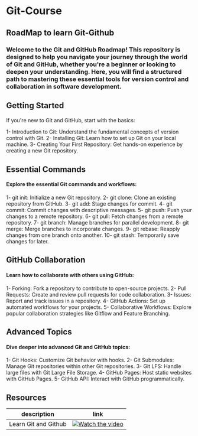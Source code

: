 # Git-Course <br>

## RoadMap to learn Git-Github <br>

### Welcome to the Git and GitHub Roadmap! This repository is designed to help you navigate your journey through the world of Git and GitHub, whether you're a beginner or looking to deepen your understanding. Here, you will find a structured path to mastering these essential tools for version control and collaboration in software development. <br>

## Getting Started <br>

####
If you're new to Git and GitHub, start with the basics:

1- Introduction to Git: Understand the fundamental concepts of version control with Git.
2- Installing Git: Learn how to set up Git on your local machine.
3- Creating Your First Repository: Get hands-on experience by creating a new Git repository.


## Essential Commands
#### Explore the essential Git commands and workflows:

1- git init: Initialize a new Git repository.
2- git clone: Clone an existing repository from GitHub.
3- git add: Stage changes for commit.
4- git commit: Commit changes with descriptive messages.
5- git push: Push your changes to a remote repository.
6- git pull: Fetch changes from a remote repository.
7- git branch: Manage branches for parallel development.
8- git merge: Merge branches to incorporate changes.
9- git rebase: Reapply changes from one branch onto another.
10- git stash: Temporarily save changes for later.


## GitHub Collaboration
#### Learn how to collaborate with others using GitHub:

1- Forking: Fork a repository to contribute to open-source projects.
2- Pull Requests: Create and review pull requests for code collaboration.
3- Issues: Report and track issues in a repository.
4- GitHub Actions: Set up automated workflows for your projects.
5- Collaborative Workflows: Explore popular collaboration strategies like Gitflow and Feature Branching.


## Advanced Topics
#### Dive deeper into advanced Git and GitHub topics:

1- Git Hooks: Customize Git behavior with hooks.
2- Git Submodules: Manage Git repositories within other Git repositories.
3- Git LFS: Handle large files with Git Large File Storage.
4- GitHub Pages: Host static websites with GitHub Pages.
5- GitHub API: Interact with GitHub programmatically.


## Resources

|                       description                       | link |
| :------------------------------------------------------: | ---- |
| Learn Git and Github                                     | [![Watch the video]([https://img.youtube.com/vi/vDDjtwQDw2k/maxresdefault.jpg)](https://youtu.be/vDDjtwQDw2k](https://www.youtube.com/watch?v=ACOiGZoqC8w&list=PLDoPjvoNmBAw4eOj58MZPakHjaO3frVMF)https://www.youtube.com/watch?v=ACOiGZoqC8w&list=PLDoPjvoNmBAw4eOj58MZPakHjaO3frVMF)     |

